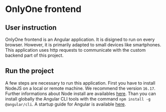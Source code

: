 # OnlyOne frontend

## User instruction

OnlyOne frontend is an Angular application. It is disigned to run on every browser. However, it is primarily adapted to small devices like smartphones. This application uses http requests to communicate with the custom backend part of this project. 

## Run the project

A few steps are necessary to run this application. First you have to install NodeJS on a local or remote machine. We recommend the version `16.17`. Further informations about Node install are availables [here](https://nodejs.org/en/). 
Than you can install globally the Angular CLI tools with the command `npm install -g @angular/cli`. A startup guide for Angular is available [here](https://angular.io/guide/setup-local). 

